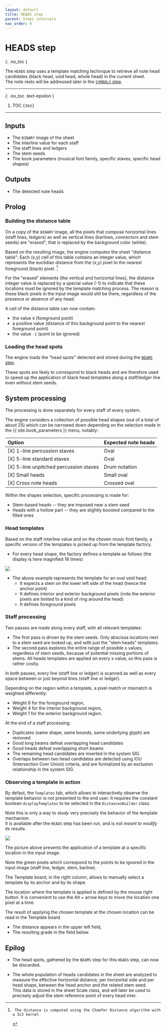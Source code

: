 ```yaml
---
layout: default
title: HEADS step
parent: Steps internals
nav_order: 9
---
```

# HEADS step
{: .no_toc }

The `HEADS` step uses a template matching technique to retrieve all note head candidates
(black head, void head, whole head) in the current sheet.  
The note rests will be addressed later in the [`SYMBOLS` step](./symbols.md).

---
{: .no_toc .text-epsilon }
1. TOC
{:toc}
---

## Inputs

- The `BINARY` image of the sheet
- The interline value for each staff
- The staff lines and ledgers
- The stem seeds
- The book parameters (musical font family, specific staves, specific head shapes)

## Outputs

- The detected note heads

## Prolog

### Building the distance table

On a copy of the `BINARY` image, all the pixels that compose horizontal lines (staff lines, ledgers)
as well as vertical lines (barlines, connectors and stem seeds)
are "erased", that is replaced by the background color (white).

Based on the resulting image, the engine computes the sheet "distance table":
Each (x,y) cell of this table contains an integer value, which represents the euclidian distance
from the (x,y) pixel to the nearest foreground (black) pixel. [^chamfer]

For the "erased" elements (the vertical and horizontal lines),
the distance integer value is replaced by a special value (-1)
to indicate that these locations must be ignored by the template matching process.
The reason is these black pixels in the input image would still be there,
regardless of the presence or absence of any head.

A cell of the distance table can now contain:
- the value `0` (foreground point)
- a positive value (distance of this background point to the nearest foreground point)
- the value `-1` (point to be ignored)

### Loading the head spots

The engine loads the "head spots" detected and stored during the [`BEAMS` step](./beams.md).

These spots are likely to correspond to black heads and are therefore used to speed up
the application of black head templates along a staff/ledger line even without stem seeds.

## System processing

The processing is done separately for every staff of every system.

The engine considers a collection of possible head shapes (out of a total of about 25)
which can be narrowed down depending on the selection made in the {{ site.book_parameters }} menu,
notably:

| Option | Expected note heads |
| :---   | :---                |
| [X] 1-line percussion staves | Oval |
| [X] 5-line standard staves   | Oval |
| [X] 5-line unpitched percussion staves | Drum notation |
| [X] Small heads | Small oval |
| [X] Cross note heads  | Crossed oval |

Within the shapes selection, specific processing is made for:
- Stem-based heads -- they are imposed near a stem seed
- Heads with a hollow part -- they are slightly boosted compared to the filled ones


### Head templates

Based on the staff interline value and on the chosen music font family,
a specific version of the templates is picked up from the template factory.

- For every head shape, the factory defines a template as follows
(the display is here magnified 16 times)

![](../../assets/images/template.png)

- The above example represents the template for an oval void head:
    - It expects a stem on the lower left side of the head (hence the anchor point)
    - It defines interior and exterior background pixels
    (note the exterior pixels are limited to a kind of ring around the head)
    - It defines foreground pixels

### Staff processing

Two passes are made along every staff, with all relevant templates:
- The first pass is driven by the stem seeds.
    Only abscissa locations next to a stem seed are looked up, and with just the "stem heads" templates.
- The second pass explores the entire range of possible x values, regardless of stem seeds,
    because of potential missing portions of stems.
    All heads templates are applied on every x value, so this pass is rather costly.

In both passes, every line (staff line or ledger) is scanned
as well as every space between or just beyond lines (staff line or ledger).

Depending on the region within a template, a pixel match or mismatch is weighted differently:
- Weight 6 for the foreground region,
- Weight 4 for the interior background region,
- Weight 1 for the exterior background region.

At the end of a staff processing:
- Duplicates (same shape, same bounds, same underlying glyph) are removed
- Good long beams defeat overlapping head candidates
- Good heads defeat overlapping short beams
- The remaining head candidates are inserted in the system SIG.
- Overlaps between two head candidates are detected using IOU (Intersection Over Union) criteria,
and are formalized by an exclusion relationship in the system SIG.

### Observing a template in action

By defaut, the `Templates` tab, which allows to interactively observe the template behavior
is not presented to the end user.
It requires the constant boolean `displayTemplates` to be selected in the `DistancesBuilder` class.

Note this is only a way to *study* very precisely the behavior of the template mechanism.  
It is available after the `HEADS` step has been run, and is *not meant to modify its results*.

![](../../assets/images/template_applied.png)

The picture above presents the application of a template at a specific location in the input image.

Note the green pixels which correspond to the points to be ignored in the input image (staff line, ledger, stem, barline).

The Template board, in the right column, allows to manually select a template by its anchor
and by its shape.

The location where the template is applied is defined by the mouse right button.
It is convenient to use the Alt + arrow keys to move the location one pixel at a time.

The result of applying the chosen template at the chosen location can be read in the Template board.
- The distance appears in the upper left field,
- The resulting grade in the field below.

## Epilog

- The head spots, gathered by the `BEAMS` step for this `HEADS` step, can now be discarded.

- The whole population of heads candidates in the sheet are analyzed to measure
the effective horizontal distance, per horizontal side and per head shape,
between the head anchor and the related stem seed.  
This data is stored in the sheet Scale class, and will later be used to precisely adjust
the stem reference point of every head inter.


[^chamfer]:     The distance is computed using the Chamfer Distance algorithm with a 3x3 kernel